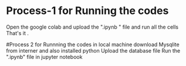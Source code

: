 # Process-1  for Running the codes
Open the google colab
and upload the ".ipynb " file and run all the cells
That's it .

#Process 2 for Runnning the codes in local machine
download Mysqlite from interner
and also installed python
Upload the database file
Run the ".ipynb" file in jupyter notebook 
